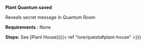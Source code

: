 **Plant Quantum saved**

Reveals secret message in Quantum Room

**Requirements** : None

**Steps:** See [Plant House]({{< ref "lore/quests#plant-house" >}})
